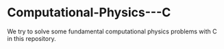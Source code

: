# Computational-Physics---C
We try to solve some fundamental computational physics problems with C in this repository.
